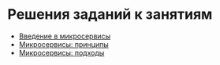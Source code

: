 # Решения заданий к занятиям
- [Введение в микросервисы](11-microservices-01-intro/README.md)
- [Микросервисы: принципы](11-microservices-02-principles/README.md)
- [Микросервисы: подходы](11-microservices-03-approaches/README.md)